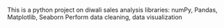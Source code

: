 This is a python project on diwali sales analysis
libraries: numPy, Pandas, Matplotlib, Seaborn
Perform data cleaning, data visualization
